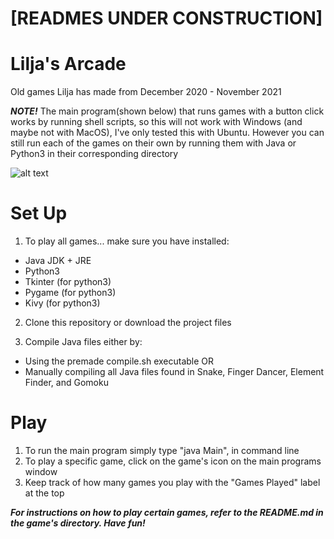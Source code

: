 # [READMES UNDER CONSTRUCTION]
# Lilja's Arcade
Old games Lilja has made from December 2020 - November 2021

***NOTE!***
The main program(shown below) that runs games with a button click works by running shell scripts, 
so this will not work with Windows (and maybe not with MacOS), I've only tested this with Ubuntu. However you can still run each of the games on their own by running them with Java or Python3 in their corresponding directory

![alt text](https://github.com/LiljaKiiski/arcade-games/blob/master/images/cover.png)

# Set Up
1. To play all games... make sure you have installed:
- Java JDK + JRE
- Python3
- Tkinter (for python3)
- Pygame (for python3)
- Kivy (for python3)

2. Clone this repository or download the project files

4. Compile Java files either by:
- Using the premade compile.sh executable OR
- Manually compiling all Java files found in Snake, Finger Dancer, Element Finder, and Gomoku

# Play
1. To run the main program simply type "java Main", in command line
2. To play a specific game, click on the game's icon on the main programs window
3. Keep track of how many games you play with the "Games Played" label at the top

***For instructions on how to play certain games, refer to the README.md in the game's directory. Have fun!***
